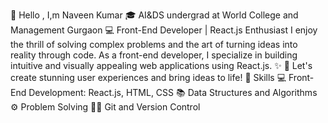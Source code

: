 👋 Hello , I,m Naveen Kumar
🎓 AI&DS undergrad at World College and Management Gurgaon
💻 Front-End Developer | React.js Enthusiast
I enjoy the thrill of solving complex problems and the art of turning ideas into reality through 
code. As a front-end developer, I specialize in building intuitive and visually appealing web 
applications using React.js. ✨
🌟 Let's create stunning user experiences and bring ideas to life! 🚀
Skills
💻 Front-End Development: React.js, HTML, CSS
📚 Data Structures and Algorithms
⚙️ Problem Solving
👨‍💻 Git and Version Control

<!---
Numberdar4141/Numberdar4141 is a ✨ special ✨ repository because its `README.md` (this file) appears on your GitHub profile.
You can click the Preview link to take a look at your changes.
--->

